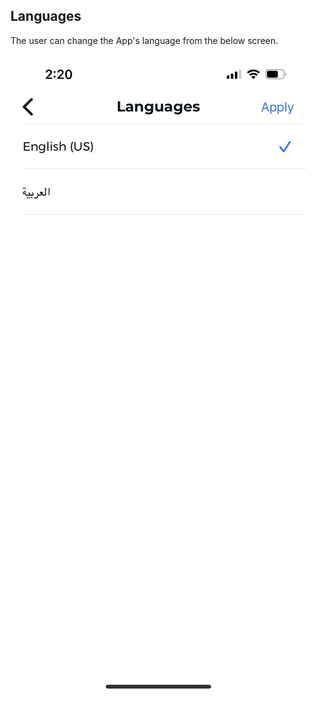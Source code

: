 ## Languages

The user can change the App's language from the below screen.

![Languages](../../images/screenshots/languages/01.jpg?raw=true "Languages")

